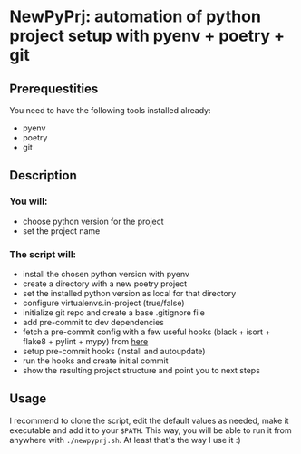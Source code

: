 # NewPyPrj: automation of python project setup with pyenv + poetry + git

## Prerequestities

You need to have the following tools installed already:
* pyenv
* poetry
* git 


## Description

### You will:
* choose python version for the project
* set the project name

### The script will:
* install the chosen python version with pyenv
* create a directory with a new poetry project 
* set the installed python version as local for that directory
* configure virtualenvs.in-project (true/false)
* initialize git repo and create a base .gitignore file
* add pre-commit to dev dependencies
* fetch a pre-commit config with a few useful hooks (black + isort + flake8 + pylint + mypy) from [here](https://github.com/kuchynkm/pre-commit-hooks-template.git)
* setup pre-commit hooks (install and autoupdate)
* run the hooks and create initial commit
* show the resulting project structure and point you to next steps


## Usage
I recommend to clone the script, edit the default values as needed, make it executable and add it to your `$PATH`.
This way, you will be able to run it from anywhere with `./newpyprj.sh`. At least that's the way I use it :)
